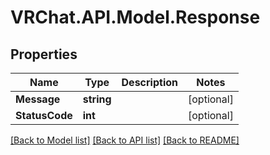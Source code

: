 # VRChat.API.Model.Response

## Properties

Name | Type | Description | Notes
------------ | ------------- | ------------- | -------------
**Message** | **string** |  | [optional] 
**StatusCode** | **int** |  | [optional] 

[[Back to Model list]](../README.md#documentation-for-models) [[Back to API list]](../README.md#documentation-for-api-endpoints) [[Back to README]](../README.md)

